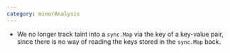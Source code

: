 ```yaml
---
category: minorAnalysis
---
```

* We no longer track taint into a `sync.Map` via the key of a key-value pair, since there is no way of reading the keys stored in the `sync.Map` back.

